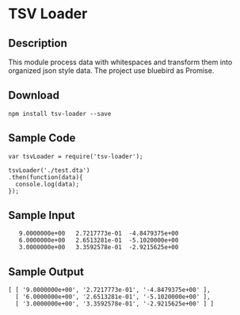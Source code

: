 # TSV Loader

## Description
This module process data with whitespaces and transform them into organized json style data.
The project use bluebird as Promise.

## Download
```
npm install tsv-loader --save
```

## Sample Code
```
var tsvLoader = require('tsv-loader');

tsvLoader('./test.dta')
.then(function(data){
  console.log(data);
});
```

## Sample Input
```
   9.0000000e+00   2.7217773e-01  -4.8479375e+00
   6.0000000e+00   2.6513281e-01  -5.1020000e+00
   3.0000000e+00   3.3592578e-01  -2.9215625e+00
```

## Sample Output
```
[ [ '9.0000000e+00', '2.7217773e-01', '-4.8479375e+00' ],
  [ '6.0000000e+00', '2.6513281e-01', '-5.1020000e+00' ],
  [ '3.0000000e+00', '3.3592578e-01', '-2.9215625e+00' ] ]
```

